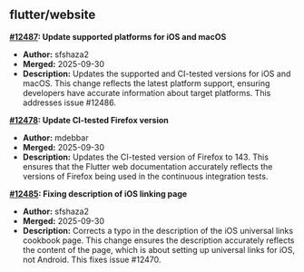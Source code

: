 ## flutter/website

**[#12487](https://github.com/flutter/website/pull/12487): Update supported platforms for iOS and macOS**
  - **Author:** sfshaza2
  - **Merged:** 2025-09-30
  - **Description:** Updates the supported and CI-tested versions for iOS and macOS. This change reflects the latest platform support, ensuring developers have accurate information about target platforms. This addresses issue #12486.

**[#12478](https://github.com/flutter/website/pull/12478): Update CI-tested Firefox version**
  - **Author:** mdebbar
  - **Merged:** 2025-09-30
  - **Description:** Updates the CI-tested version of Firefox to 143. This ensures that the Flutter web documentation accurately reflects the versions of Firefox being used in the continuous integration tests.

**[#12485](https://github.com/flutter/website/pull/12485): Fixing description of iOS linking page**
  - **Author:** sfshaza2
  - **Merged:** 2025-09-30
  - **Description:** Corrects a typo in the description of the iOS universal links cookbook page. This change ensures the description accurately reflects the content of the page, which is about setting up universal links for iOS, not Android. This fixes issue #12470.


